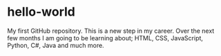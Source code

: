 # hello-world
My first GitHub repository.
This is a new step in my career. Over the next few months I am going to be learning about; HTML, CSS, JavaScript, Python, C#, Java and much more. 
